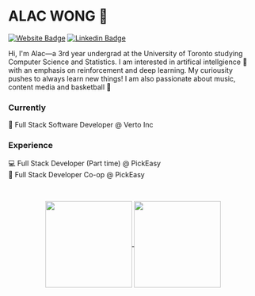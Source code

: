 # ALAC WONG 🚀
[![Website Badge](https://img.shields.io/badge/-Website-black?style=flat&logoColor=white&link=https://winnllam.github.io/)](https://alacwong.com)
[![Linkedin Badge](https://img.shields.io/badge/-LinkedIn-blue?style=flat&logo=Linkedin&logoColor=white&link=https://www.linkedin.com/in/alacwong/)](https://www.linkedin.com/in/alacwong/)

Hi, I'm Alac—a 3rd year undergrad at the University of Toronto studying Computer Science and Statistics. I am interested in artifical intellgience 🧠 with an emphasis on reinforcement and deep learning. My curiousity pushes to always learn new things! I am also passionate about music, content media and basketball 🏀 

### Currently
🏥 Full Stack Software Developer @ Verto Inc <br />

### Experience
💻 Full Stack Developer (Part time) @ PickEasy <br />
🥘 Full Stack Developer Co-op @ PickEasy <br />

<br>
<p align=center>
  <a href="https://github.com/winnllam/github-readme-stats" title="Go to Source">
    <img height=175 align="center" src="https://github-readme-stats.vercel.app/api?username=alacwong&show_icons=true&theme=dracula">
  </a>
  <a href="https://github.com/winnllam/github-readme-stats">
  <img height=175 align="center" src="https://github-readme-stats.vercel.app/api/top-langs/?username=alacwong&langs_count=8&layout=compact" />
  </a>
</p>
<br/>
